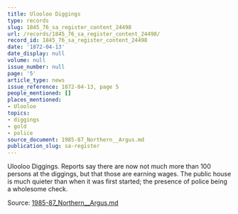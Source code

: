 ```yaml
---
title: Ulooloo Diggings
type: records
slug: 1845_76_sa_register_content_24498
url: /records/1845_76_sa_register_content_24498/
record_id: 1845_76_sa_register_content_24498
date: '1872-04-13'
date_display: null
volume: null
issue_number: null
page: '5'
article_type: news
issue_reference: 1872-04-13, page 5
people_mentioned: []
places_mentioned:
- Ulooloo
topics:
- diggings
- gold
- police
source_document: 1985-87_Northern__Argus.md
publication_slug: sa-register
---
```


Ulooloo Diggings.  Reports say there are now not much more than 100 persons at the diggings, but that those are earning wages.  The public house is much quieter than when it was first started; the presence of police being a wholesome check.

Source: [1985-87_Northern__Argus.md](/downloads/markdown/1985-87_Northern__Argus.md)
